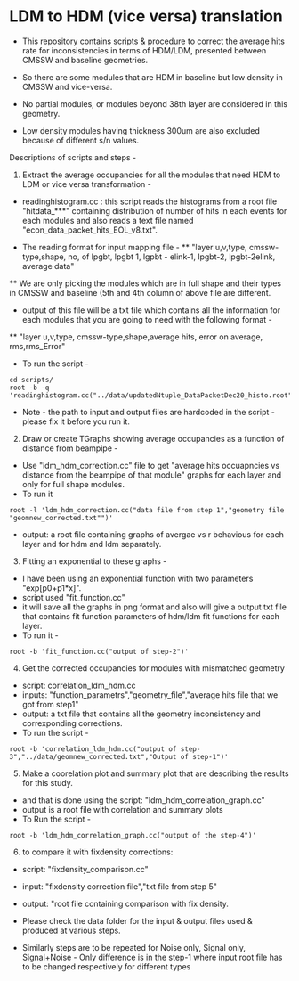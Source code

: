 # LDM to HDM (vice versa) translation

* This repository contains scripts & procedure to correct the average hits rate for inconsistencies in terms of HDM/LDM, presented between CMSSW and baseline geometries. 

* So there are some modules that are HDM in baseline but low density in CMSSW and vice-versa.

* No partial modules, or modules beyond 38th layer are considered in this geometry.

* Low density modules having thickness 300um are also excluded because of different s/n values.


Descriptions of scripts and steps -
1. Extract the average occupancies for all the modules that need HDM to LDM or vice versa transformation -
* readinghistogram.cc : this script reads the histograms from a root file "hitdata_***" containing distribution of number of hits in each events for each modules and also reads a text file named "econ_data_packet_hits_EOL_v8.txt".

* The reading format for input mapping file -
** "layer u,v,type, cmssw-type,shape, no, of lpgbt, lpgbt 1, lgpbt - elink-1, lpgbt-2, lpgbt-2elink, average data"

** We are only picking the modules which are in full shape and their types in CMSSW and baseline (5th and 4th column of above file are different.

* output of this file will be a txt file which contains all the information for each modules that you are going to need with the following format -

** "layer u,v,type, cmssw-type,shape,average hits, error on average, rms,rms_Error"

* To run the script -
```
cd scripts/
root -b -q 'readinghistogram.cc("../data/updatedNtuple_DataPacketDec20_histo.root","../data/signal_noise/econ_data_packet_hits_EOL_v8.txt")'
```
* Note - the path to input and output files are hardcoded in the script - please fix it before you run it.

2. Draw or create TGraphs showing average occupancies as a function of distance from beampipe - 
* Use "ldm_hdm_correction.cc" file to get "average hits occuapncies vs distance from the beampipe of that module" graphs for each layer and only for full shape modules.
* To run it
```
root -l 'ldm_hdm_correction.cc("data file from step 1","geometry file "geomnew_corrected.txt"")'
```

* output: a root file containing graphs of avergae vs r behavious for each layer and for hdm and ldm separately.

3. Fitting an exponential to these graphs -
* I have been using an exponential function with two parameters "exp[p0+p1*x]".
* script used "fit_function.cc"
* it will save all the graphs in png format and also will give a output txt file that contains fit function parameters of hdm/ldm fit functions for each layer.
* To run it -
```
root -b 'fit_function.cc("output of step-2")'
```

4. Get the corrected occupancies for modules with mismatched geometry
* script: correlation_ldm_hdm.cc
* inputs: "function_parametrs","geometry_file","average hits file that we got from step1"
* output: a txt file that contains all the geometry inconsistency and correxponding corrections.
* To run the script -
```
root -b 'correlation_ldm_hdm.cc("output of step-3","../data/geomnew_corrected.txt","Output of step-1")'
```


5. Make a coorelation plot and summary plot that are describing the results for this study.
* and that is done using the script: "ldm_hdm_correlation_graph.cc"
* output is a root file with correlation and summary plots
* To Run the script -
```
root -b 'ldm_hdm_correlation_graph.cc("output of the step-4")'
```
6. to compare it with fixdensity corrections:
* script: "fixdensity_comparison.cc"
* input: "fixdensity correction file","txt file from step 5"
* output: "root file containing comparison with fix density.

* Please check the data folder for the input & output files used & produced at various steps.
* Similarly steps are to be repeated for Noise only, Signal only, Signal+Noise - Only difference is in the step-1 where input root file has to be changed respectively for different types
